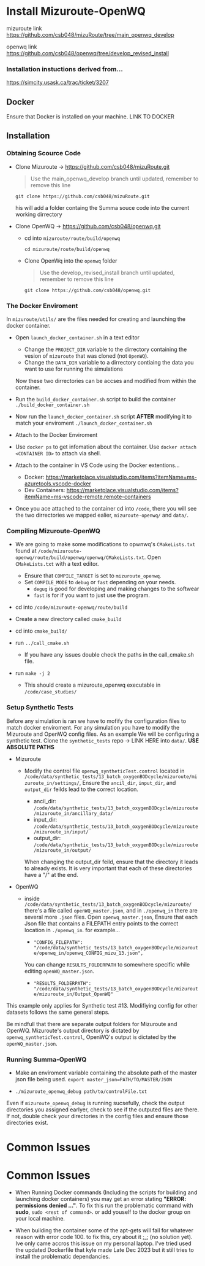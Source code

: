 # Install Mizuroute-OpenWQ

mizuroute link https://github.com/csb048/mizuRoute/tree/main_openwq_develop

openwq link https://github.com/csb048/openwq/tree/develop_revised_install

### Installation instuctions derived from...
https://simcity.usask.ca/trac/ticket/3207

## Docker

Ensure that Docker is installed on your machine. LINK TO DOCKER

## Installation

### Obtaining Scource Code
* Clone Mizuroute -> https://github.com/csb048/mizuRoute.git
    > Use the main_openwq_develop branch until updated, remember to remove this line
    
    `git clone https://github.com/csb048/mizuRoute.git`

    his will add a folder containg the Summa souce code into the current working dirrectory


* Clone OpenWQ -> https://github.com/csb048/openwq.git
    * cd into `mizuroute/route/build/openwq`
        
        `cd mizuroute/route/build/openwq`
    * Clone OpenWq into the `openwq` folder
        > Use the develop_revised_install branch until updated, remember to remove this line
    
        `git clone https://github.com/csb048/openwq.git` 
    

### The Docker Enviroment

In `mizuroute/utils/` are the files needed for creating and launching the docker container.

*  Open `launch_docker_container.sh` in a text editor
    * Change the `PROJECT_DIR` variable to the dirrectory containing the vesion of `mizuroute` that was cloned (not `OpenWQ`).
    * Change the `DATA_DIR` variable to a dirrectory contiaing the data you want to use for running the simulations
    
    Now these two dirrectories can be accses and modified from within the container.

* Run the `build_docker_container.sh` script to build the container
    `./build_docker_container.sh`

* Now run the `launch_docker_container.sh` script **AFTER** modifying it to match your enviroment
    `./launch_docker_container.sh`

* Attach to the Docker Enviroment
* Use `docker ps` to get infomation about the container.  Use `docker attach <CONTAINER ID>` to attach via shell.
* Attach to the container in VS Code using the Docker extentions... 
    * Docker: https://marketplace.visualstudio.com/items?itemName=ms-azuretools.vscode-docker
    * Dev Containers: https://marketplace.visualstudio.com/items?itemName=ms-vscode-remote.remote-containers

* Once you ace attached to the container cd into `/code`, there you will see the two dirrectories we mapped ealier, `mizuroute-openwq/` and `data/`.
### Compiling Mizuroute-OpenWQ

* We are going to make some modifications to opwnwq's `CMakeLists.txt` found at `/code/mizuroute-openwq/route/build/openwq/openwq/CMakeLists.txt`. Open `CMakeLists.txt` with a text editor.
    * Ensure that `COMPILE_TARGET` is set to `mizuroute_openwq`.
    * Set `COMPILE_MODE` to `debug` or `fast` depending on your needs.
        * `degug` is good for developing and making changes to the softwear
        * `fast` is for if you want to just use the program.          

* cd into `/code/mizuroute-openwq/route/build`
* Create a new directory called `cmake_build`
* cd into `cmake_build/`
* run `../call_cmake.sh`
    * If you have any issues double check the paths in the call_cmake.sh file.

* run `make -j 2`
    * This should create a mizuroute_openwq executable in `/code/case_studies/`

### Setup Synthetic Tests
Before any simulation is ran we have to mofify the configuration files to match docker enviroment. For any simulation you have to modify the Mizuroute and OpenWQ config files.  As an example We will be configuring a synthetic test. Clone the `synthetic_tests` repo -> LINK HERE into `data/`.  **USE ABSOLUTE PATHS** 
* Mizuroute
    * Modify the control file `openwq_syntheticTest.control` located in `/code/data/synthetic_tests/13_batch_oxygenBODcycle/mizuroute/mizuroute_in/settings/`, Ensure the `ancil_dir`, `input_dir`, and `output_dir` feilds lead to the correct location.
        * ancil_dir: `/code/data/synthetic_tests/13_batch_oxygenBODcycle/mizuroute/mizuroute_in/ancillary_data/`
        * input_dir: `/code/data/synthetic_tests/13_batch_oxygenBODcycle/mizuroute/mizuroute_in/input/`
        * output_dir: `/code/data/synthetic_tests/13_batch_oxygenBODcycle/mizuroute/mizuroute_in/output/` 

        When changing the output_dir feild, ensure that the directory it leads to already exists.  It is very important that each of these directories have a "/" at the end.

* OpenWQ
    * inside `/code/data/synthetic_tests/13_batch_oxygenBODcycle/mizuroute/` there's a file called `openWQ_master.json`, and in `./openwq_in` there are several more `.json` files.  Open `openwq_master.json`, Ensure that each Json file that contains a FILEPATH entry points to the correct location in `./openwq_in`. for example...
        * `"CONFIG_FILEPATH": "/code/data/synthetic_tests/13_batch_oxygenBODcycle/mizuroute/openwq_in/openwq_CONFIG_mizu_13.json",`
        
        You can change `RESULTS_FOLDERPATH` to somewhere specific while editing `openWQ_master.json`.
        * `"RESULTS_FOLDERPATH": "/code/data/synthetic_tests/13_batch_oxygenBODcycle/mizuroute/mizuroute_in/Output_OpenWQ"`

This example only applies for Synthetic test #13.  Modifiying config for other datasets follows the same general steps.

Be mindfull that there are separate output folders for Mizuroute and OpenWQ.  Mizuroute's output directory is dictated by `openwq_syntheticTest.control`, OpenWQ's output is dictated by the `openWQ_master.json`.

### Running Summa-OpenWQ
* Make an enviroment variable containing the absolute path of the master json file being used.
    `export master_json=PATH/TO/MASTER/JSON`

* `./mizuroute_openwq_debug path/to/controlFile.txt`

Even if `mizuroute_openwq_debug` is running sucsefully, check the output directories you assigned earlyer, check to see if the outputed files are there.  If not, double check your directories in the config files and ensure those directories exist. 

# Common Issues

# Common Issues
* When Running Docker commands (Including the scripts for building and launching docker containers) you may get an error stating **"ERROR: permissions denied ..."**.  To fix this run the problematic command with **sudo**,  `sudo <rest of command>`. or add youself to the docker group on your local machine.

*  When building the container some of the apt-gets will fail for whatever reason with error code 100.  to fix this, cry about it ;_;  (no solution yet).  Ive only came accros this issue on my personal laptop.  I've tried used the updated Dockerfile that kyle made Late Dec 2023 but it still tries to install the problematic dependancies.


